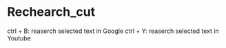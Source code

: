 # Rechearch_cut

ctrl + B: reaserch selected text in Google
ctrl + Y: reaserch selected text in Youtube